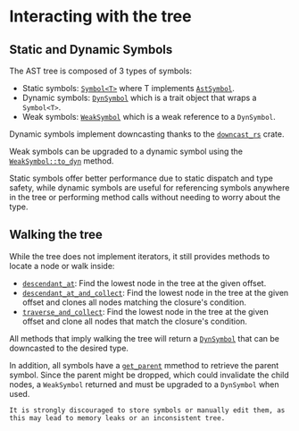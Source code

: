 # Interacting with the tree

## Static and Dynamic Symbols

The AST tree is composed of 3 types of symbols:

- Static symbols: [`Symbol<T>`](https://docs.rs/auto-lsp/latest/auto_lsp/core/ast/struct.Symbol.html) where T implements [`AstSymbol`](https://docs.rs/auto-lsp/latest/auto_lsp/core/ast/trait.AstSymbol.html).
- Dynamic symbols: [`DynSymbol`](https://docs.rs/auto-lsp/latest/auto_lsp/core/ast/struct.DynSymbol.html)  which is a trait object that wraps a `Symbol<T>`.
- Weak symbols: [`WeakSymbol`](https://docs.rs/auto-lsp/latest/auto_lsp/core/ast/struct.WeakSymbol.html) which is a weak reference to a `DynSymbol`.

Dynamic symbols implement downcasting thanks to the [`downcast_rs`](https://crates.io/crates/downcast-rs) crate.

Weak symbols can be upgraded to a dynamic symbol using the [`WeakSymbol::to_dyn`](https://docs.rs/auto-lsp/latest/auto_lsp/core/ast/struct.WeakSymbol.html#method.to_dyn) method.

Static symbols offer better performance due to static dispatch and type safety, while dynamic symbols are useful for referencing symbols anywhere in the tree or performing method calls without needing to worry about the type.

## Walking the tree

While the tree does not implement iterators, it still provides methods to locate a node or walk inside:

- [`descendant_at`](https://docs.rs/auto-lsp/latest/auto_lsp/core/ast/trait.Traverse.html#tymethod.descendant_at): Find the lowest node in the tree at the given offset.
- [`descendant_at_and_collect`](https://docs.rs/auto-lsp/latest/auto_lsp/core/ast/trait.Traverse.html#tymethod.descendant_at_and_collect): Find the lowest node in the tree at the given offset and clones all nodes matching the closure's condition.
- [`traverse_and_collect`](https://docs.rs/auto-lsp/latest/auto_lsp/core/ast/trait.Traverse.html#tymethod.traverse_and_collect): Find the lowest node in the tree at the given offset and clone all nodes that match the closure's condition.

All methods that imply walking the tree will return a [`DynSymbol`](https://docs.rs/auto-lsp/latest/auto_lsp/core/ast/struct.Symbol.html) that can be downcasted to the desired type.

In addition, all symbols have a [`get_parent`](https://docs.rs/auto-lsp/latest/auto_lsp/core/ast/trait.GetSymbolData.html#tymethod.get_parent) mmethod to retrieve the parent symbol.
Since the parent might be dropped, which could invalidate the child nodes, a `WeakSymbol` returned and must be upgraded to a `DynSymbol` when used.

```admonish warning
It is strongly discouraged to store symbols or manually edit them, as this may lead to memory leaks or an inconsistent tree.
```
